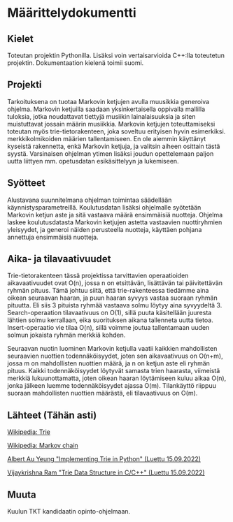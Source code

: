 # Määrittelydokumentti

## Kielet
Toteutan projektin Pythonilla. Lisäksi voin vertaisarvioida C++:lla toteutetun projektin. Dokumentaation kielenä toimii suomi.

## Projekti
Tarkoituksena on tuotaa Markovin ketjujen avulla muusikkia generoiva ohjelma. Markovin ketjuilla saadaan yksinkertaisella oppivalla mallilla tuloksia, jotka noudattavat tiettyjä musiikin lainalaisuuksia ja siten muistuttavat jossain määrin musiikkia. Markovin ketjujen toteuttamiseksi toteutan myös trie-tietorakenteen, joka soveltuu erityisen hyvin esimerkiksi. merkkikolmikoiden määrien tallentamiseen. En ole aiemmin käyttänyt kyseistä rakennetta, enkä Markovin ketjuja, ja valitsin aiheen osittain tästä syystä. Varsinaisen ohjelman ytimen lisäksi joudun opettelemaan paljon uutta liittyen mm. opetusdatan esikäsittelyyn ja lukemiseen.

## Syötteet
Alustavana suunnitelmana ohjelman toimintaa säädellään käynnistysparametreillä. Koulutusdatan lisäksi ohjelmalle syötetään Markovin ketjun aste ja sitä vastaava määrä ensimmäisiä nuotteja. Ohjelma laskee koulutusdatasta Markovin ketjujen astetta vastaavien nuottiryhmien yleisyydet, ja generoi näiden perusteella nuotteja, käyttäen pohjana annettuja ensimmäisiä nuotteja.

## Aika- ja tilavaativuudet
Trie-tietorakenteen tässä projektissa tarvittavien operaatioiden aikavaativuudet ovat O(n), jossa n on etsittävän, lisättävän tai päivitettävän ryhmän pituus. Tämä johtuu siitä, että trie-rakenteessa tiedämme aina oikean seuraavan haaran, ja puun haaran syvyys vastaa suoraan ryhmän pituutta. Eli siis 3 pituista ryhmää vastaava solmu löytyy aina syvyydeltä 3. Search-operaation tilavaativuus on O(1), sillä puuta käsitellään juuresta lähtien solmu kerrallaan, eika suorituksen aikana tallenneta uutta tietoa. Insert-operaatio vie tilaa O(n), sillä voimme joutua tallentamaan uuden solmun jokaista ryhmän merkkiä kohden.

Seuraavan nuotin luominen Markovin ketjulla vaatii kaikkien mahdollisten seuraavien nuottien todennäköisyydet, joten sen aikavaativuus on O(n+m), jossa m on mahdollisten nuottien määrä, ja n on ketjun aste eli ryhmän pituus. Kaikki todennäköisyydet löytyvät samasta trien haarasta, viimeistä merkkiä lukuunottamatta, joten oikean haaran löytämiseen kuluu aikaa O(n), jonka jälkeen luemme todennäköisyydet ajassa O(m). Tilankäyttö riippuu suoraan mahdollisten nuottien määrästä, eli tilavaativuus on O(m).

## Lähteet (Tähän asti)
[Wikipedia: Trie](https://en.wikipedia.org/wiki/Trie)

[Wikipedia: Markov chain](https://en.wikipedia.org/wiki/Markov_chain)

[Albert Au Yeung "Implementing Trie in Python" (Luettu 15.09.2022)](https://albertauyeung.github.io/2020/06/15/python-trie.html/#implementing-trie-in-python-1)

[Vijaykrishna Ram "Trie Data Structure in C/C++" (Luettu 15.09.2022)](https://www.digitalocean.com/community/tutorials/trie-data-structure-in-c-plus-plus)

## Muuta
Kuulun TKT kandidaatin opinto-ohjelmaan.

